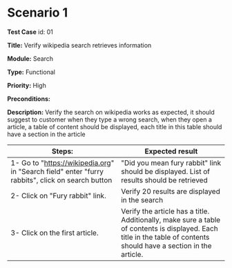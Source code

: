 # Scenario 1

**Test Case** id: 
01

**Title:**
Verify wikipedia search retrieves information
 
**Module:** 
Search

**Type:**
Functional

**Priority:**
High

**Preconditions:**

**Description:**
Verify the search on wikipedia works as expected, it should suggest to customer when they type a wrong search, when they open a article, a table of content should be displayed, each title in this table should have a section in the article

| Steps: | Expected result |
| --- | --- |
| 1- Go to "https://wikipedia.org" in "Search field" enter "furry rabbits", click on search button | "Did you mean fury rabbit" link should be displayed. List of results should be retrieved  |
| 2- Click on "Fury rabbit" link. | Verify 20 results are displayed in the search |
| 3- Click on the first article. | Verify the article has a title. Additionally, make sure a table of contents is displayed. Each title in the table of contents should have a section in the article. |
